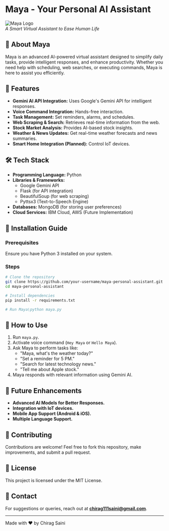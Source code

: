 # Maya - Your Personal AI Assistant

![Maya Logo](img/maya-logo.png)  
*A Smart Virtual Assistant to Ease Human Life*

## 🚀 About Maya
Maya is an advanced AI-powered virtual assistant designed to simplify daily tasks, provide intelligent responses, and enhance productivity. Whether you need help with scheduling, web searches, or executing commands, Maya is here to assist you efficiently.

## 🎯 Features
- **Gemini AI API Integration:** Uses Google's Gemini API for intelligent responses.
- **Voice Command Integration:** Hands-free interaction.
- **Task Management:** Set reminders, alarms, and schedules.
- **Web Scraping & Search:** Retrieves real-time information from the web.
- **Stock Market Analysis:** Provides AI-based stock insights.
- **Weather & News Updates:** Get real-time weather forecasts and news summaries.
- **Smart Home Integration (Planned):** Control IoT devices.

## 🛠️ Tech Stack
- **Programming Language:** Python
- **Libraries & Frameworks:**
  - Google Gemini API
  - Flask (for API integration)
  - BeautifulSoup (for web scraping)
  - Pyttsx3 (Text-to-Speech Engine)
- **Databases:** MongoDB (for storing user preferences)
- **Cloud Services:** IBM Cloud, AWS (Future Implementation)

## 📌 Installation Guide
### Prerequisites
Ensure you have Python 3 installed on your system.

### Steps
```sh
# Clone the repository
git clone https://github.com/your-username/maya-personal-assistant.git
cd maya-personal-assistant

# Install dependencies
pip install -r requirements.txt

# Run Maya\python maya.py
```

## 🎤 How to Use
1. Run `maya.py`.
2. Activate voice command (`Hey Maya` or `Hello Maya`).
3. Ask Maya to perform tasks like:
   - "Maya, what's the weather today?"
   - "Set a reminder for 5 PM."
   - "Search for latest technology news."
   - "Tell me about Apple stock."
4. Maya responds with relevant information using Gemini AI.

## 📅 Future Enhancements
- **Advanced AI Models for Better Responses.**
- **Integration with IoT devices.**
- **Mobile App Support (Android & iOS).**
- **Multiple Language Support.**

## 🤝 Contributing
Contributions are welcome! Feel free to fork this repository, make improvements, and submit a pull request.

## 📜 License
This project is licensed under the MIT License.

## 📧 Contact
For suggestions or queries, reach out at **chirag111saini@gmail.com**.

---
Made with ❤️ by Chirag Saini

